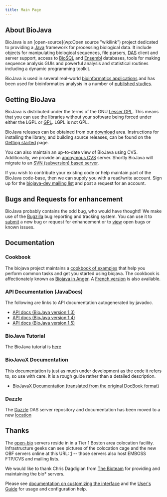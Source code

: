 ```yaml
---
title: Main Page
---
```


About BioJava
-------------

BioJava is an [open-source](wp:Open source "wikilink") project dedicated
to providing a [Java](http://www.java.sun.com) framework for processing
biological data. It include objects for manipulating biological
sequences, file parsers, [DAS](http://biodas.org/) client and server
support, access to [BioSQL](http://www.biosql.org/) and
[Ensembl](http://www.ensembl.org) databases, tools for making sequence
analysis GUIs and powerful analysis and statistical routines including a
dynamic programming toolkit.

BioJava is used in several real-world [bioinformatics
applications](Project:BioJavaInside "wikilink") and has been used for
bioinformatics analysis in a number of [published
studies](Project:BioJavaInside "wikilink").

Getting BioJava
---------------

BioJava is distributed under the terms of the GNU [Lesser
GPL](http://www.gnu.org/licenses/lgpl.html). This means that you can use
the libraries without your software being forced under either the LGPL
or [GPL](http://www.gnu.org/licenses/gpl.html). LGPL is not GPL.

BioJava releases can be obtained from our
[download](Project:download "wikilink") area. Instructions for
installing the library, and building source releases, can be found on
the [Getting started](Project:GetStarted "wikilink") page.

You can also maintain an up-to-date view of BioJava using CVS.
Additionally, we provide an [anonymous CVS](http://cvs.biojava.org/)
server. Shortly BioJava will migrate to an [SVN (subversion) based
server](CVS_to_SVN_Migration "wikilink").

If you wish to contribute your existing code or help maintain part of
the BioJava code-base, then we can supply you with a read/write account.
Sign up for the [biojava-dev mailing
list](http://www.biojava.org/mailman/listinfo/biojava-dev) and post a
request for an account.

Bugs and Requests for enhancement
---------------------------------

BioJava probably contains the odd bug, who would have thought!! We make
use of the [Bugzilla](http://www.bugzilla.org) bug reporting and
tracking system. You can use it to
[submit](http://bugzilla.open-bio.org/) a new bug or request for
enhancement or to [view](http://bugzilla.open-bio.org/) open bugs or
known issues.

Documentation
-------------

### Cookbook

The biojava project maintains a [cookbook of
examples](BioJava:Cookbook "wikilink") that help you perform common
tasks and get you started using biojava. The cookbook is affectionately
known as [Biojava in Anger](BioJava:Cookbook "wikilink"). A [French
version](BioJava:CookbookFrench "wikilink") is also available.

### API Documentation (JavaDocs)

The following are links to API documentation autogenerated by javadoc.

-   [API docs (BioJava version
    1.3)](http://www.biojava.org/docs/api/index.html)
-   [API docs (BioJava version
    1.4)](http://www.biojava.org/docs/api14/index.html)
-   [API docs (BioJava version
    1.5)](http://www.biojava.org/docs/api15/index.html)

### BioJava Tutorial

The BioJava tutorial is [here](BioJava:Tutorial "wikilink")

### BioJavaX Documentation

This documentation is just as much under development as the code it
refers to, so use with care. It is a rough guide rather than a detailed
description.

-   [BioJavaX Documentation (translated from the original DocBook
    format)](BioJava:BioJavaXDocs "wikilink")

### Dazzle

The [Dazzle](Dazzle "wikilink") DAS server repository and documentation
has been moved to a new
[location](http://www.derkholm.net/thomas/dazzle/)

Thanks
------

The [open-bio](http://www.open-bio.org/) servers reside in in a Tier 1
Boston area colocation facility. Infrastructure geeks can see pictures
of the colocation cage and the new OBF servers online at this URL:
[1](http://bioteam.net/gallery/bioteamBDC) -- those servers also host
EMBOSS FTP/CVS and mailing lists.

We would like to thank Chris Dagdigian from [The
Bioteam](http://www.bioteam.net/) for providing and maintaining the
bio\* servers.

Please see [documentation on customizing the
interface](http://meta.wikipedia.org/wiki/MediaWiki_i18n) and the
[User's Guide](http://meta.wikipedia.org/wiki/MediaWiki_User%27s_Guide)
for usage and configuration help.
